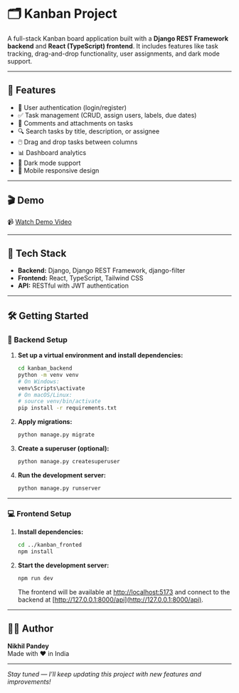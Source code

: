 # 🗂️ Kanban Project

A full-stack Kanban board application built with a **Django REST Framework backend** and **React (TypeScript) frontend**. It includes features like task tracking, drag-and-drop functionality, user assignments, and dark mode support.

---

## 🚀 Features

- 🔐 User authentication (login/register)
- ✅ Task management (CRUD, assign users, labels, due dates)
- 💬 Comments and attachments on tasks
- 🔍 Search tasks by title, description, or assignee
- 🖱️ Drag and drop tasks between columns
- 📊 Dashboard analytics
- 🌙 Dark mode support
- 📱 Mobile responsive design

---

## 🎬 Demo

📹 [Watch Demo Video](https://drive.google.com/file/d/1-zditI3nJyraWdOY4VpbuijxKM9-_kzK/view?usp=sharing)

---

## 🧩 Tech Stack

- **Backend:** Django, Django REST Framework, django-filter
- **Frontend:** React, TypeScript, Tailwind CSS
- **API:** RESTful with JWT authentication

---

## 🛠️ Getting Started

### 🧠 Backend Setup

1. **Set up a virtual environment and install dependencies:**

    ```bash
    cd kanban_backend
    python -m venv venv
    # On Windows:
    venv\Scripts\activate
    # On macOS/Linux:
    # source venv/bin/activate
    pip install -r requirements.txt
    ```

2. **Apply migrations:**

    ```bash
    python manage.py migrate
    ```

3. **Create a superuser (optional):**

    ```bash
    python manage.py createsuperuser
    ```

4. **Run the development server:**

    ```bash
    python manage.py runserver
    ```

---

### 💻 Frontend Setup

1. **Install dependencies:**

    ```bash
    cd ../kanban_fronted
    npm install
    ```

2. **Start the development server:**

    ```bash
    npm run dev
    ```

    The frontend will be available at [http://localhost:5173](http://localhost:5173) and connect to the backend at [http://127.0.0.1:8000/api](http://127.0.0.1:8000/api).

---


## 🙋‍♂️ Author

**Nikhil Pandey**  
Made with ❤️ in India

---

_Stay tuned — I’ll keep updating this project with new features and improvements!_
